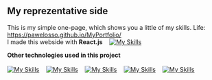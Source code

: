 ## My reprezentative side 
This is my simple one-page, which shows you a little of my skills. Life: https://pawelosso.github.io/MyPortfolio/
<br>
I made this webside with <strong>React.js</strong> &nbsp;&nbsp;&nbsp;[![My Skills](https://skillicons.dev/icons?i=react)](https://skillicons.dev)

<strong> Other technologies used in this project</strong>
<br><br>
[![My Skills](https://skillicons.dev/icons?i=html)](https://skillicons.dev)
&nbsp;&nbsp;&nbsp;[![My Skills](https://skillicons.dev/icons?i=javascript)](https://skillicons.dev)
&nbsp;&nbsp;&nbsp;[![My Skills](https://skillicons.dev/icons?i=css)](https://skillicons.dev)
&nbsp;&nbsp;&nbsp;[![My Skills](https://skillicons.dev/icons?i=scss)](https://skillicons.dev)
&nbsp;&nbsp;&nbsp;[![My Skills](https://skillicons.dev/icons?i=figma)](https://skillicons.dev)

